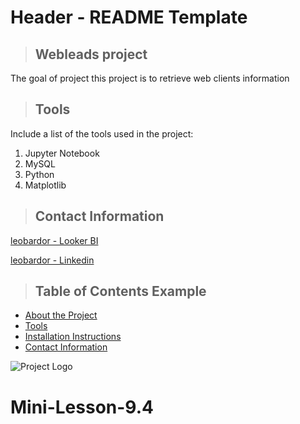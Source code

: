 # Header - README Template

<a class="anchor" id="about_the_project"></a>
>## Webleads project
The goal of project  this project is to retrieve web clients information

<a class="anchor" id="tools"></a>
>## Tools
Include a list of the tools used in the project:
1. Jupyter Notebook
2. MySQL
3. Python
4. Matplotlib

<a class="anchor" id="contact"></a>
>## Contact Information
[leobardor - Looker BI](https://community.looker.com/members/leobardor-25053)

[leobardor - Linkedin](https://www.linkedin.com/in/leobardo-rdz-cavazos/)

>## Table of Contents Example
* [About the Project](#about_the_project)
* [Tools](#tools)
* [Installation Instructions](#installation_instructions)
* [Contact Information](#contact)

![Project Logo](https://cdn.pimylifeup.com/wp-content/uploads/2019/10/Installing-Python-on-Linux-Thumbnail.jpg "Project logo - markdown")

# Mini-Lesson-9.4
